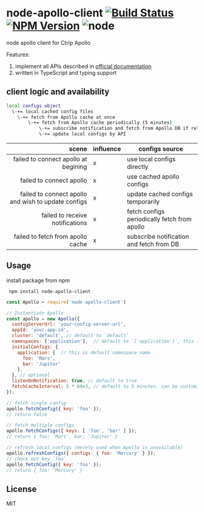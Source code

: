 # node-apollo-client [![Build Status][circleci-image]][circleci-url] [![NPM Version][npm-image]][npm-url] ![node](https://img.shields.io/node/v/node-apollo-client.svg?style=flat-square)

[circleci-image]: https://img.shields.io/circleci/build/github/shinux/node-apollo-client.svg?style=popout-square
[circleci-url]: https://circleci.com/gh/shinux/workflows/node-apollo-client

[npm-image]: https://img.shields.io/npm/v/node-apollo-client.svg?style=flat-square
[npm-url]: https://www.npmjs.com/package/node-apollo-client



node apollo client for Ctrip Apollo

Features:

1. implement all APIs described in [official documentation](https://github.com/ctripcorp/apollo/wiki/%E5%85%B6%E5%AE%83%E8%AF%AD%E8%A8%80%E5%AE%A2%E6%88%B7%E7%AB%AF%E6%8E%A5%E5%85%A5%E6%8C%87%E5%8D%97)
2. written in TypeScript and typing support

## client logic and availability

```bash
local configs object
  \-+= local cached config files
    \-+= fetch from Apollo cache at once
        \-+= fetch from Apollo cache periodically (5 minutes)
            \-+= subscribe notification and fetch from Apollo DB if release tag changed
            \-+= update local configs by API
```

|                                               scene | influence | configs source                               |
| --------------------------------------------------: | --------- | -------------------------------------------- |
|                failed to connect apollo at begining | x         | use local configs directly                   |
|                            failed to connect apollo | x         | use cached apollo configs                    |
| failed to connect apollo and wish to update configs | x         | update cached configs temporarily            |
|                     failed to receive notifications | x         | fetch configs periodically fetch from apollo |
|                   failed to fetch from apollo cache | x         | subscribe notification and fetch from DB     |

## Usage

install package from npm

``` npm install node-apollo-client```


```javascript
const Apollo = require('node-apollo-client')

// Instantiate Apollo
const apollo = new Apollo({
  configServerUrl: 'your-config-server-url',
  appId: 'your-app-id',
  cluster: 'default', // default to `default`
  namespaces: ['application'],  // default to `['application']`, this is the namespaces that you want to use or maintain.
  initialConfigs: {
    application: {  // this is default namespace name
      foo: 'Mars',
      bar: 'Jupiter'
    },
  }, // optional
  listenOnNotification: true, // default to true
  fetchCacheInterval: 5 * 60e3, // default to 5 minutes. can be customize but 30s or shorter time are not acceptable.
});

// fetch single config
apollo.fetchConfig({ key: 'foo' });
// return false

// fetch multiple configs
apollo.fetchConfigs({ keys: [ 'foo', 'bar' ] });
// return { foo: 'Mars', bar: 'Jupiter' }

// refresh local configs (merely used when Apollo is unavailable)
apollo.refreshConfigs({ configs: { foo: 'Mercury' } });
// check out key `foo`
apollo.fetchConfig({ key: 'foo' });
// return { foo: 'Mercury' }
```


## License

MIT

